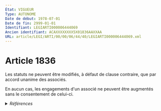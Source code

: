 ```yaml
---
État: VIGUEUR
Type: AUTONOME
Date de début: 1978-07-01
Date de fin: 2999-01-01
Identifiant: LEGIARTI000006444069
Ancien identifiant: ACAXXXXXXXX5X01836AAXXAA
URL: article/LEGI/ARTI/00/00/06/44/40/LEGIARTI000006444069.xml
---
```


<h1>Article 1836</h1>

Les statuts ne peuvent être modifiés, à défaut de clause contraire, que par
accord unanime des associés.<br />

En aucun cas, les engagements d'un associé ne peuvent être augmentés sans le
consentement de celui-ci.


<details>
  <summary><em>Références</em></summary>

  <h2>Articles faisant référence à l'article</h2>
  
  <ul>
    <li>
      <a href="https://legal.tricoteuses.fr//redirection/LEGIARTI000006444461?vers=git&vers=legifrance">Code civil - article 1871 AUTONOME MODIFIE, en vigueur du 1978-07-01 au 2019-10-23</a> CITATION source
    </li>
    <li>
      <a href="https://legal.tricoteuses.fr//redirection/LEGIARTI000039260162?vers=git&vers=legifrance">Code civil - article 1871 AUTONOME VIGUEUR, en vigueur depuis le 2019-10-23</a> CITATION source
    </li>
    <li>
      <a href="https://legal.tricoteuses.fr//redirection/LEGIARTI000006590559?vers=git&vers=legifrance">Code rural (nouveau) - article R241-50 AUTONOME MODIFIE, en vigueur du 2003-08-07 au 2017-08-10</a> CITATION source
    </li>
    <li>
      <a href="https://legal.tricoteuses.fr//redirection/LEGIARTI000032332120?vers=git&vers=legifrance">Ordonnance n° 2016-394 du 31 mars 2016 relative aux sociétés constituées pour l'exercice en commun de plusieurs professions libérales soumises à un statut législatif ou réglementaire ou dont le titre est protégé - article 4 ENTIEREMENT_MODIF</a> CITATION source
    </li>
  </ul>
  
  <h2>Textes faisant référence à l'article</h2>
  
  <ul>
    <li>
      <a href="https://legal.tricoteuses.fr//redirection/JORFTEXT000000886567?vers=git&vers=legifrance">Loi n°78-9 du 4 janvier 1978 MODIFIANT LE TITRE IX DU LIVRE III DU CODE CIVIL</a> CREATION cible
    </li>
  </ul>
  
  <h2>Références faites par l'article</h2>
  
  <ul>
    <li>
      1978-01-04 CREATION source <a href="https://legal.tricoteuses.fr//redirection/JORFTEXT000000886567?vers=git&vers=legifrance">Loi n°78-9 du 4 janvier 1978 MODIFIANT LE TITRE IX DU LIVRE III DU CODE CIVIL</a>
    </li>
    <li>
      2016-03-31 CITATION cible <a href="https://legal.tricoteuses.fr//redirection/LEGIARTI000032332120?vers=git&vers=legifrance">Ordonnance n° 2016-394 du 31 mars 2016 relative aux sociétés constituées pour l'exercice en commun de plusieurs professions libérales soumises à un statut législatif ou réglementaire ou dont le titre est protégé - article 4 ENTIEREMENT_MODIF</a>
    </li>
    <li>
      2999-01-01 CITATION cible <a href="https://legal.tricoteuses.fr//redirection/LEGIARTI000039260162?vers=git&vers=legifrance">Code civil - article 1871 AUTONOME VIGUEUR, en vigueur depuis le 2019-10-23</a>
    </li>
    <li>
      2999-01-01 CITATION cible <a href="https://legal.tricoteuses.fr//redirection/LEGIARTI000006590559?vers=git&vers=legifrance">Code rural (nouveau) - article R241-50 AUTONOME MODIFIE, en vigueur du 2003-08-07 au 2017-08-10</a>
    </li>
  </ul>
</details>
